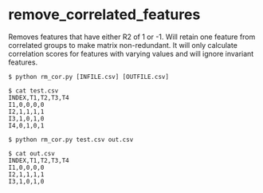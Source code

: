 # remove_correlated_features
Removes features that have either R2 of 1 or -1. Will retain one feature from correlated groups to make matrix non-redundant. It will only calculate correlation scores for features with varying values and will ignore invariant features.

    $ python rm_cor.py [INFILE.csv] [OUTFILE.csv]

    $ cat test.csv
    INDEX,T1,T2,T3,T4
    I1,0,0,0,0
    I2,1,1,1,1
    I3,1,0,1,0
    I4,0,1,0,1
    
    $ python rm_cor.py test.csv out.csv
    
    $ cat out.csv
    INDEX,T1,T2,T3,T4
    I1,0,0,0,0
    I2,1,1,1,1
    I3,1,0,1,0
